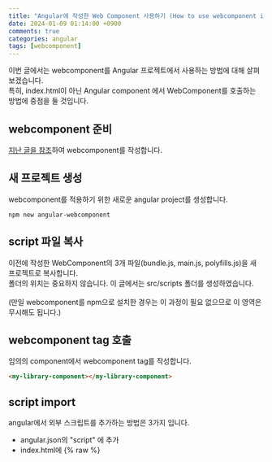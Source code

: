 ```yaml
---
title: "Angular에 작성한 Web Component 사용하기 (How to use webcomponent in Angular)"
date: 2024-01-09 01:14:00 +0900
comments: true
categories: angular
tags: [webcomponent]
---
```


이번 글에서는 webcomponent를 Angular 프로젝트에서 사용하는 방법에 대해 살펴보겠습니다.<br/>
특히, index.html이 아닌 Angular component 에서 WebComponent를 호출하는 방법에 중점을 둘 것입니다.

## webcomponent 준비
[지난 글을 참조](https://ksrae.github.io/angular/webcomponent/)하여 webcomponent를 작성합니다.

## 새 프로젝트 생성
webcomponent를 적용하기 위한 새로운 angular project를 생성합니다.

```
npm new angular-webcomponent
```


## script 파일 복사
이전에 작성한 WebComponent의 3개 파일(bundle.js, main.js, polyfills.js)을 새 프로젝트로 복사합니다. <br/>
폴더의 위치는 중요하지 않습니다. 이 글에서는 src/scripts 폴더를 생성하였습니다.<br/>
<br/>
(만일 webcomponent를 npm으로 설치한 경우는 이 과정이 필요 없으므로 이 영역은 무시해도 됩니다.)


## webcomponent tag 호출
임의의 component에서 webcomponent tag를 작성합니다.

```html
<my-library-component></my-library-component>

```


## script import

angular에서 외부 스크립트를 추가하는 방법은 3가지 입니다.
- angular.json의 "script" 에 추가
- index.html에 {% raw %}<script>{% endraw %} 로 추가
- component의 import 에 추가


### angular.json에 추가 (실패)
script 파일은 다음과 같이 angular.json의 script에 추가할 수 있습니다.

```json
...
"scripts": [
  "./src/scripts/bundle.js"
]
```

이를 실행하면 다음의 경고가 나타나며 적용되지 않습니다.
```
Failed to resolve dependency: ./main.js, present in 'optimizeDeps.include'
Failed to resolve dependency: ./polyfills.js, present in 'optimizeDeps.include'
```

외부에서 접속 가능하도록 assets 폴더에 넣어도 마찬가지 현상이 발생하며, 
만일 main.js와 polyfills.js를 추가하면 중복된 함수 에러가 발생하므로 이 역시 불가능 합니다.


### index.html에 추가 (성공)
index.html에 {% raw %}<script>{% endraw %} 태그를 사용하여 스크립트 파일을 추가할 수 있습니다. <br/> 이 때 스크립트 경로는 일반적으로 assets 폴더 내에 위치하면 편리합니다.

```html
...
<script src="./assets/scripts/bundle.js"></script>
```

단, 이 방법은 script가 모든 페이지에 로드되므로 최적화에 좋지 않습니다. 작은 프로젝트나 자주 사용되는 경우에만 추천됩니다.


### component에 import 하기 (성공, 추천)
component에서 다음과 같이 js를 형태 그대로 import 할 수 있습니다.

```ts
import "./src/scripts/bundle.js";
```

이 방법은 필요한 컴포넌트에서만 스크립트를 로드하는 것이 최적화에 좋습니다. <br/>
특히 큰 프로젝트에서는 여러 컴포넌트에서 사용되는 경우에만 이 방법을 사용하세요.


## CUSTOM_ELEMENTS_SCHEMA 설정

위와 같이 정의한 뒤 프로젝트를 실행해도 webcomponent가 로드되지 않는데 이는 webcomponent는 angular 프로젝트 내에서 작성된 component가 아니기 때문입니다.<br/>
따라서 외부 component를 허용하도록 Schmema를 설정해주어야 합니다.<br/>
사용 가능한 schema는 두 가지가 있는데 사용자 지정 요소를 허용하는 ```CUSTOM_ELEMENMTS_SCHEMA``` 와 알 수 없는 요소나 속성을 사용할 때 관련 에러를 무시하도록 허용하는 ```NO_ERRORS_SCHEMA``` 가 있습니다.<br/>
상황에 따라 선택할 수 있으나 NO_ERROES_SCHMEA의 경우 관련 에러를 모두 무시하므로 필요한 에러 메시지를 받을 수 없는 상황이 있을 수 있어 사용 전에 잘 검토해야 합니다.


```ts
import { CUSTOM_ELEMENTS_SCHEMA, Component } from '@angular/core';

@Component({
  ...
  schema: [CUSTOM_ELEMENTS_SCHEMA]
})
...
```

이제 실행하면 원하는 결과대로 webcomponent를 성공적으로 호출하는 것을 확인할 수 있습니다.


component의 소스 코드는 다음과 같습니다.
```ts
import { CUSTOM_ELEMENTS_SCHEMA, Component } from '@angular/core';
import "../scripts/bundle.js";

@Component({
  selector: 'app-root',
  standalone: true,
  imports: [],
  template: `<my-library-component></my-library-component>`,
  styleUrl: './app.component.scss',
  schemas: [CUSTOM_ELEMENTS_SCHEMA]
})
export class AppComponent {
  title = 'webcomponent-angular';
}

```


## 참고 사이트
[Using Web Components in an Angular application: Joyful & Fun](https://developer.vonage.com/en/blog/using-web-components-in-an-angular-application-joyful-fun)